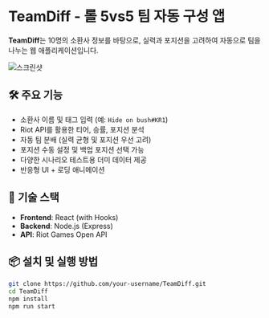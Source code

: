 # TeamDiff - 롤 5vs5 팀 자동 구성 앱

**TeamDiff**는 10명의 소환사 정보를 바탕으로, 실력과 포지션을 고려하여 자동으로 팀을 나누는 웹 애플리케이션입니다.

![스크린샷](./screenshot.png) <!-- 배포 후 이미지 주소로 대체 가능 -->

## 🛠 주요 기능

- 소환사 이름 및 태그 입력 (예: `Hide on bush#KR1`)
- Riot API를 활용한 티어, 승률, 포지션 분석
- 자동 팀 분배 (실력 균형 및 포지션 우선 고려)
- 포지션 수동 설정 및 백업 포지션 선택 가능
- 다양한 시나리오 테스트용 더미 데이터 제공
- 반응형 UI + 로딩 애니메이션

## 🚀 기술 스택

- **Frontend**: React (with Hooks)
- **Backend**: Node.js (Express)
- **API**: Riot Games Open API

## 📦 설치 및 실행 방법

```bash
git clone https://github.com/your-username/TeamDiff.git
cd TeamDiff
npm install
npm run start
